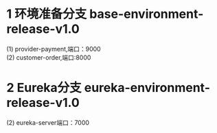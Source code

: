 # 1 环境准备分支  base-environment-release-v1.0
  (1) provider-payment,端口：9000  
  (2) customer-order,端口:8000 
# 2 Eureka分支  eureka-environment-release-v1.0
  (2) eureka-server端口：7000
